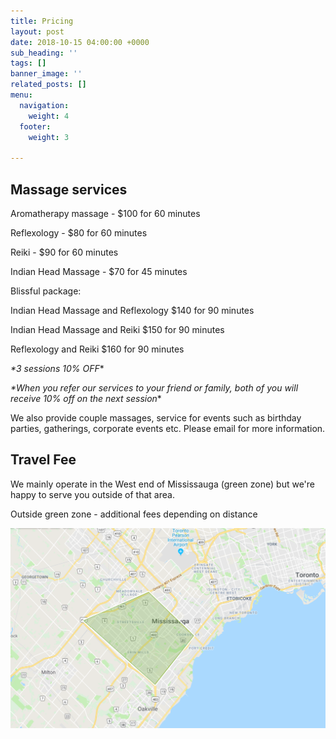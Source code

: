 ```yaml
---
title: Pricing
layout: post
date: 2018-10-15 04:00:00 +0000
sub_heading: ''
tags: []
banner_image: ''
related_posts: []
menu:
  navigation:
    weight: 4
  footer:
    weight: 3

---
```

## Massage services

Aromatherapy massage - $100 for 60 minutes

Reflexology - $80 for 60 minutes

Reiki - $90 for 60 minutes

Indian Head Massage - $70 for 45 minutes

Blissful package:

Indian Head Massage and Reflexology $140 for 90 minutes

Indian Head Massage and Reiki $150 for 90 minutes

Reflexology and Reiki $160 for 90 minutes

_*3 sessions 10% OFF_*

_*When you refer our services to your friend or family, both of you will receive 10% off on the next session_*

We also provide couple massages, service for events such as birthday parties, gatherings, corporate events etc. Please email for more information.

## Travel Fee

We mainly operate in the West end of Mississauga (green zone) but we're happy to serve you outside of that area.

Outside green zone - additional fees depending on distance

![](/uploads/2018/10/16/travel-zone1.PNG)
